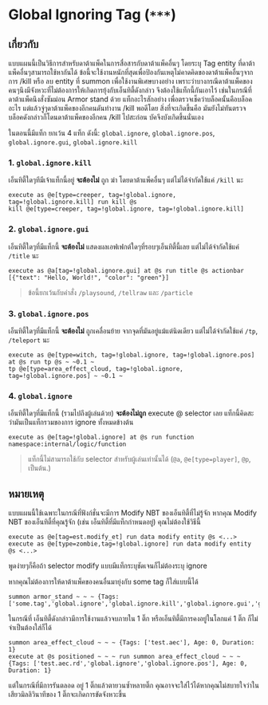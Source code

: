 # Global Ignoring Tag (`***`)

## เกี่ยวกับ

แบบแผนนี้เป็นวิธีการสำหรับดาต้าแพ็คในการสื่อสารกับดาต้าแพ็คอื่นๆ โดยระบุ Tag entity ที่ดาต้าแพ็คอื่นๆสามารถใช้หากันได้ ข้อนี้จะใช้งานหนักที่สุดเพื่อป้องกันเหตุไม่คาดคิดของดาต้าแพ็คอื่นๆจากการ /kill หรือ ลบ entity ที่ summon เพื่อใช้งานพิเศษบางอย่าง เพราะว่าบางกรณีดาต้าแพ็คของคนๆนึงมีจังหวะที่ไม่ต้องการให้เกิดการยุ้งกับเอ็นทิตี้ดังกล่าว จึงต้องใช้แท็กนี้กันเอาไว้ เช่นในกรณีที่ ดาต้าแพ็คนึงสั่งซัมม่อน Armor stand ด้วย แท็กอะไรสักอย่าง เพื่อตรวจเช็คว่าบล็อคนั้นคือบล็อคอะไร แต่แล้วจู่ๆดาต้าแพ็คของอีกคนดันทำงาน /kill พอดีโดย สิ่งที่จะเกิดขึ้นคือ มันยังไม่ทันตรวจบล็อคดังกล่าวก็โดนดาต้าแพ็คของอีกคน /kill ไปสะก่อน บัคจึงบังเกิดขึ้นนั่นเอง

ในตอนนี้มีแท็ก ยกเว้น 4 แท็ก ดังนี้: `global.ignore`, `global.ignore.pos`, `global.ignore.gui`, `global.ignore.kill`

### 1. `global.ignore.kill`

เอ็นทิตี้ใดๆทีมีเจ้าแท็กนี้อยู่ **จะต้องไม่** ถูก ฆ่า โดยดาต้าแพ็คอื่นๆ แต่ไม่ได้จำกัดใช้แค่ `/kill` นะ
```mcfunction
execute as @e[type=creeper, tag=!global.ignore, tag=!global.ignore.kill] run kill @s
kill @e[type=creeper, tag=!global.ignore, tag=!global.ignore.kill]
```

### 2. `global.ignore.gui`

เอ็นทิตี้ใดๆที่มีแท็กนี้ **จะต้องไม่** แสดงผลเอฟเฟกต์ใดๆที่รอบๆเอ็นทิตี้นี้เลย แต่ไม่ได้จำกัดใช้แค่ `/title` นะ
```mcfunction
execute as @a[tag=!global.ignore.gui] at @s run title @s actionbar [{"text": "Hello, World!", "color": "green"}]
```
> ข้อนี้ยกเว้นกับคำสั่ง `/playsound`, `/tellraw` และ `/particle`

### 3. `global.ignore.pos`

เอ็นทิตี้ใดๆที่มีแท็กนี้ **จะต้องไม่** ถูกเคลื่อนย้าย จากจุดที่มันอยู่แม้แต่นิดเดียว แต่ไม่ได้จำกัดใช้แค่ `/tp`, `/teleport` นะ
```mcfunction
execute as @e[type=witch, tag=!global.ignore, tag=!global.ignore.pos] at @s run tp @s ~ ~0.1 ~
tp @e[type=area_effect_cloud, tag=!global.ignore, tag=!global.ignore.pos] ~ ~0.1 ~
```

### 4. `global.ignore`

เอ็นทิตี้ใดๆที่มีแท็กนี้ (รวมไปถึงผู้เล่นด้วย) **จะต้องไม่ถูก** execute @ selector เลย แท็กนี้คิดสะว่ามันเป็นแท็กรวมของการ ignore ทั้งหมดข้างต้น
```mcfunction
execute as @e[tag=!global.ignore] at @s run function namespace:internal/logic/function
```

> แท็กนี้ไม่สามารถใช้กับ selector สำหรับผู้เล่นเท่านั้นได้ (`@a`, `@e[type=player]`, `@p`, เป็นต้น.)  

## หมายเหตุ

แบบแผนนี้ใช้เฉพาะในกรณีที่ฟังก์ชั่นจะมีการ Modify NBT ของเอ็นทิตี้ที่ไม่รู้จัก หากคุณ Modify NBT ของเอ็นทิตี้ที่คุณรู้จัก (เช่น เอ็นทิตี้ที่มีแท็กกำหนดอยู่) คุณไม่ต้องใช้วิธีนี้
```mcfunction
execute as @e[tag=est.modify_et] run data modify entity @s <...>
execute as @e[type=zombie,tag=!global.ignore] run data modify entity @s <...>
```
พูดง่ายๆก็คือถ้า selector modify แบบมีแท็กระบุชัดเจนก็ไม่ต้องระบุ ignore

หากคุณไม่ต้องการให้ดาต้าแพ็คของคนอื่นมายุ่งกับ some tag ก็ใส่แบบนี้ได้
```mcfunction
summon armor_stand ~ ~ ~ {Tags:['some.tag','global.ignore','global.ignore.kill','global.ignore.gui','global.ignore.pos']}
```
ในกรณีที่ เอ็นทิตี้ดังกล่าวมีการใช้งานแล้วจบภายใน 1 ติ๊ก หรือเอ็นทิตี้มีการคงอยู่ในโลกแค่ 1 ติ๊ก ก็ไม่จำเป็นต้องใส่ก็ได้ 
```mcfunction
summon area_effect_cloud ~ ~ ~ {Tags: ['test.aec'], Age: 0, Duration: 1}
execute at @s positioned ~ ~ ~ run summon area_effect_cloud ~ ~ ~ {Tags: ['test.aec.rd','global.ignore','global.ignore.pos'], Age: 0, Duration: 1}
```
แต่ในกรณีที่มีการรันตลอด อยู่ 1 ติ๊กแล้วตายวนซ้ำหลายติ๊ก คุณอาจจะใส่ไว้ได้หากคุณไม่สบายใจว่าในเสียวมิลลิวินาทีของ 1 ติ๊กจะเกิดการขัดจังหวะขึ้น